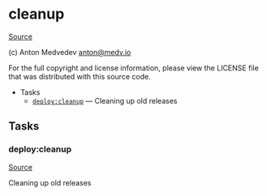 <!-- DO NOT EDIT THIS FILE! -->
<!-- Instead edit recipe/deploy/cleanup.php -->
<!-- Then run bin/docgen -->

# cleanup

[Source](/recipe/deploy/cleanup.php)

(c) Anton Medvedev <anton@medv.io>

For the full copyright and license information, please view the LICENSE
file that was distributed with this source code.


* Tasks
  * [`deploy:cleanup`](#deploy:cleanup) — Cleaning up old releases


## Tasks
### deploy:cleanup
[Source](/recipe/deploy/cleanup.php#L11)

Cleaning up old releases



